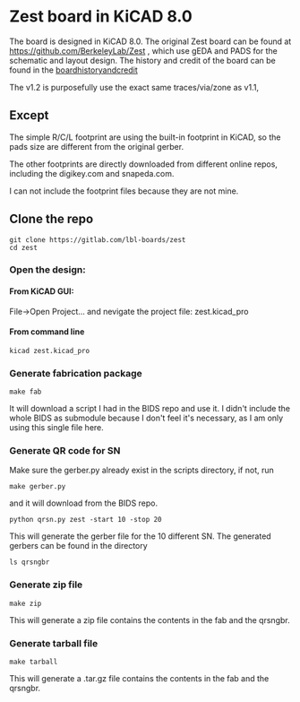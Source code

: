 # Zest board in KiCAD 8.0
The board is designed in KiCAD 8.0. 
The original Zest board can be found at https://github.com/BerkeleyLab/Zest , which use gEDA and PADS for the schematic and layout design. 
The history and credit of the board can be found in the [boardhistoryandcredit](./boardhistoryandcredit)

The v1.2 is purposefully use the exact same traces/via/zone as v1.1,
## Except

The simple R/C/L footprint are using the built-in footprint in KiCAD, so the pads size are different from the original gerber.

The other footprints are directly downloaded from different online repos, including the digikey.com and snapeda.com. 

I can not include the footprint files because they are not mine.

## Clone the repo
```
git clone https://gitlab.com/lbl-boards/zest
cd zest
```

### Open the design: 
#### From KiCAD GUI:
File->Open Project...
and nevigate the project file: zest.kicad_pro 
#### From command line
`kicad zest.kicad_pro`

### Generate fabrication package
`make fab`

It will download a script I had in the BIDS repo and use it. I didn't include the whole BIDS as submodule because I don't feel it's necessary, as I am only using this single file here. 

### Generate QR code for SN 
Make sure the gerber.py already exist in the scripts directory, if not, run 

`make gerber.py`

and it will download from the BIDS repo.

`python qrsn.py zest -start 10 -stop 20`

This will generate the gerber file for the 10 different SN. The generated gerbers can be found in the directory 

`ls qrsngbr`

### Generate zip file
`make zip`

This will generate a zip file contains the contents in the fab and the qrsngbr. 

### Generate tarball file
`make tarball`

This will generate a .tar.gz file contains the contents in the fab and the qrsngbr. 
